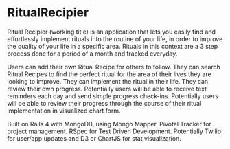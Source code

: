 RitualRecipier
=============

Ritual Recipier (working title) is an application that lets you easily find and effortlessly implement rituals into the routine of your life, in order to improve the quality of your life in a specific area.  Rituals in this context are a 3 step process done for a period of a month and tracked everyday.  

Users can add their own Ritual Recipe for others to follow.  They can search Ritual Recipes to find the perfect ritual for the area of their lives they are looking to improve.  They can implement the ritual in their life.  They can review their own progress. Potentially users will be able to receive text reminders each day and send simple progress check-ins.  Potentially users will be able to review their progress through the course of their ritual implementation in visualized chart form.  

Built on Rails 4 with MongoDB, using Mongo Mapper.  Pivotal Tracker for project management.  RSpec for Test Driven Development. Potentially Twilio for user/app updates and D3 or ChartJS for stat visualization.     

